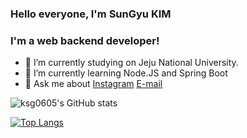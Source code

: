 ### Hello everyone, I'm SunGyu KIM

### I'm a web backend developer!

- 🔭 I’m currently studying on Jeju National University.
- 🌱 I’m currently learning Node.JS and Spring Boot
- 💬 Ask me about [Instagram](https://www.instagram.com/sunny__kyu/?hl=ko)  [E-mail](https://cdn-icons-png.flaticon.com/128/732/732200.png)

![ksg0605's GitHub stats](https://github-readme-stats.vercel.app/api?username=ksg0605&show_icons=true)

[![Top Langs](https://github-readme-stats.vercel.app/api/top-langs/?username=ksg0605&langs_count=5)](https://github.com/anuraghazra/github-readme-stats)

